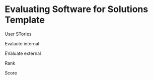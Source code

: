 # Evaluating Software for Solutions Template

User STories

Evalaute internal

EValuate external

Rank

Score

